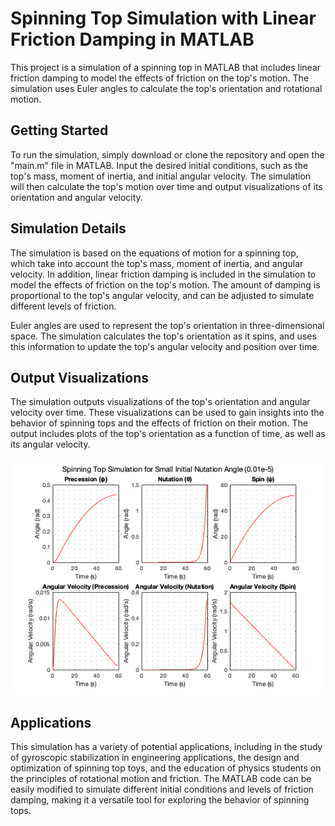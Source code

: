 # Spinning Top Simulation with Linear Friction Damping in MATLAB

This project is a simulation of a spinning top in MATLAB that includes linear friction damping to model the effects of friction on the top's motion. The simulation uses Euler angles to calculate the top's orientation and rotational motion.

## Getting Started

To run the simulation, simply download or clone the repository and open the "main.m" file in MATLAB. Input the desired initial conditions, such as the top's mass, moment of inertia, and initial angular velocity. The simulation will then calculate the top's motion over time and output visualizations of its orientation and angular velocity.

## Simulation Details

The simulation is based on the equations of motion for a spinning top, which take into account the top's mass, moment of inertia, and angular velocity. In addition, linear friction damping is included in the simulation to model the effects of friction on the top's motion. The amount of damping is proportional to the top's angular velocity, and can be adjusted to simulate different levels of friction.

Euler angles are used to represent the top's orientation in three-dimensional space. The simulation calculates the top's orientation as it spins, and uses this information to update the top's angular velocity and position over time.

## Output Visualizations

The simulation outputs visualizations of the top's orientation and angular velocity over time. These visualizations can be used to gain insights into the behavior of spinning tops and the effects of friction on their motion. The output includes plots of the top's orientation as a function of time, as well as its angular velocity.

<p align="center">
  <img src="https://github.com/SamuelRPilon/SpinningTopUsingEulerAngles/blob/main/Assets/PROJECT2MAIN_01.png" alt="Spinning Top Simulation">
</p>


## Applications

This simulation has a variety of potential applications, including in the study of gyroscopic stabilization in engineering applications, the design and optimization of spinning top toys, and the education of physics students on the principles of rotational motion and friction. The MATLAB code can be easily modified to simulate different initial conditions and levels of friction damping, making it a versatile tool for exploring the behavior of spinning tops.
